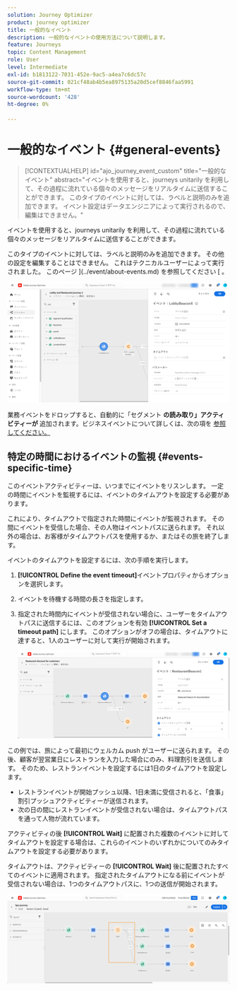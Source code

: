 ```yaml
---
solution: Journey Optimizer
product: journey optimizer
title: 一般的なイベント
description: 一般的なイベントの使用方法について説明します。
feature: Journeys
topic: Content Management
role: User
level: Intermediate
exl-id: b1813122-7031-452e-9ac5-a4ea7c6dc57c
source-git-commit: 021cf48ab4b5ea8975135a20d5cef8846faa5991
workflow-type: tm+mt
source-wordcount: '428'
ht-degree: 0%

---
```


# 一般的なイベント {#general-events}

>[!CONTEXTUALHELP]
>id="ajo_journey_event_custom"
>title="一般的なイベント"
>abstract="イベントを使用すると、journeys unitarily を利用して、その過程に流れている個々のメッセージをリアルタイムに送信することができます。 このタイプのイベントに対しては、ラベルと説明のみを追加できます。 イベント設定はデータエンジニアによって実行されるので、編集はできません。"

イベントを使用すると、journeys unitarily を利用して、その過程に流れている個々のメッセージをリアルタイムに送信することができます。

このタイプのイベントに対しては、ラベルと説明のみを追加できます。 その他の設定を編集することはできません。 これはテクニカルユーザーによって実行されました。 このページ ](../event/about-events.md) を参照してください [ 。

![](assets/general-events.png)

業務イベントをドロップすると、自動的に「セグメント **の読み取り」アクティビティーが** 追加されます。ビジネスイベントについて詳しくは、次の項を [ 参照してください。](../event/about-events.md)

## 特定の時間におけるイベントの監視 {#events-specific-time}

このイベントアクティビティーは、いつまでにイベントをリスンします。 一定の時間にイベントを監視するには、イベントのタイムアウトを設定する必要があります。

これにより、タイムアウトで指定された時間にイベントが監視されます。 その間にイベントを受信した場合、その人物はイベントパスに送られます。 それ以外の場合は、お客様がタイムアウトパスを使用するか、またはその旅を終了します。

イベントのタイムアウトを設定するには、次の手順を実行します。

1. **[!UICONTROL Define the event timeout]**&#x200B;イベントプロパティからオプションを選択します。

1. イベントを待機する時間の長さを指定します。

1. 指定された時間内にイベントが受信されない場合に、ユーザーをタイムアウトパスに送信するには、このオプションを有効 **[!UICONTROL Set a timeout path]** にします。 このオプションがオフの場合は、タイムアウトに達すると、1人のユーザーに対して実行が開始されます。

   ![](assets/event-timeout.png)

この例では、旅によって最初にウェルカム push がユーザーに送られます。 その後、顧客が翌営業日にレストランを入力した場合にのみ、料理割引を送信します。 そのため、レストランイベントを設定するには1日のタイムアウトを設定します。

* レストランイベントが開始プッシュ以降、1日未満に受信されると、「食事」割引プッシュアクティビティーが送信されます。
* 次の日の間にレストランイベントが受信されない場合は、タイムアウトパスを通って人物が流れています。

アクティビティの後 **[!UICONTROL Wait]** に配置された複数のイベントに対してタイムアウトを設定する場合は、これらのイベントのいずれかについてのみタイムアウトを設定する必要があります。

タイムアウトは、アクティビティーの **[!UICONTROL Wait]** 後に配置されたすべてのイベントに適用されます。 指定されたタイムアウトになる前にイベントが受信されない場合は、1つのタイムアウトパスに、1つの送信が開始されます。

![](assets/event-timeout-group.png)
